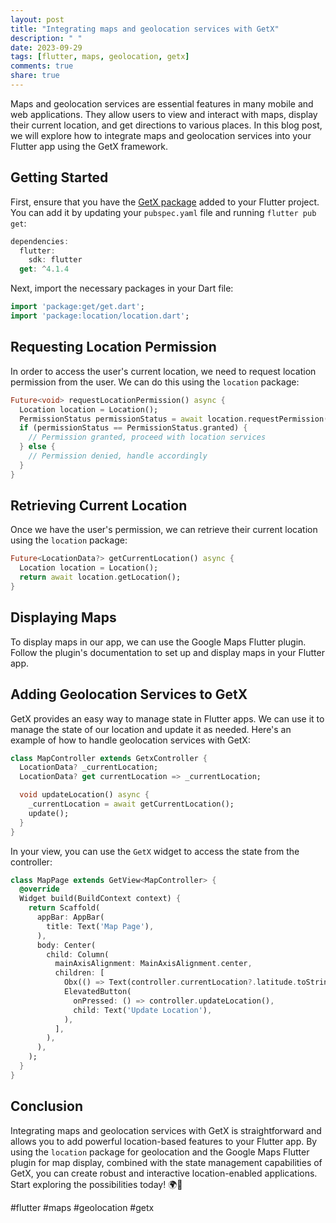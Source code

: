 ```yaml
---
layout: post
title: "Integrating maps and geolocation services with GetX"
description: " "
date: 2023-09-29
tags: [flutter, maps, geolocation, getx]
comments: true
share: true
---
```


Maps and geolocation services are essential features in many mobile and web applications. They allow users to view and interact with maps, display their current location, and get directions to various places. In this blog post, we will explore how to integrate maps and geolocation services into your Flutter app using the GetX framework.

## Getting Started

First, ensure that you have the [GetX package](https://pub.dev/packages/get) added to your Flutter project. You can add it by updating your `pubspec.yaml` file and running `flutter pub get`:

```dart
dependencies:
  flutter:
    sdk: flutter
  get: ^4.1.4
```

Next, import the necessary packages in your Dart file:

```dart
import 'package:get/get.dart';
import 'package:location/location.dart';
```

## Requesting Location Permission

In order to access the user's current location, we need to request location permission from the user. We can do this using the `location` package:

```dart
Future<void> requestLocationPermission() async {
  Location location = Location();
  PermissionStatus permissionStatus = await location.requestPermission();
  if (permissionStatus == PermissionStatus.granted) {
    // Permission granted, proceed with location services
  } else {
    // Permission denied, handle accordingly
  }
}
```

## Retrieving Current Location

Once we have the user's permission, we can retrieve their current location using the `location` package:

```dart
Future<LocationData?> getCurrentLocation() async {
  Location location = Location();
  return await location.getLocation();
}
```

## Displaying Maps

To display maps in our app, we can use the Google Maps Flutter plugin. Follow the plugin's documentation to set up and display maps in your Flutter app.

## Adding Geolocation Services to GetX

GetX provides an easy way to manage state in Flutter apps. We can use it to manage the state of our location and update it as needed. Here's an example of how to handle geolocation services with GetX:

```dart
class MapController extends GetxController {
  LocationData? _currentLocation;
  LocationData? get currentLocation => _currentLocation;

  void updateLocation() async {
    _currentLocation = await getCurrentLocation();
    update();
  }
}
```

In your view, you can use the `GetX` widget to access the state from the controller:

```dart
class MapPage extends GetView<MapController> {
  @override
  Widget build(BuildContext context) {
    return Scaffold(
      appBar: AppBar(
        title: Text('Map Page'),
      ),
      body: Center(
        child: Column(
          mainAxisAlignment: MainAxisAlignment.center,
          children: [
            Obx(() => Text(controller.currentLocation?.latitude.toString())),
            ElevatedButton(
              onPressed: () => controller.updateLocation(),
              child: Text('Update Location'),
            ),
          ],
        ),
      ),
    );
  }
}
```

## Conclusion

Integrating maps and geolocation services with GetX is straightforward and allows you to add powerful location-based features to your Flutter app. By using the `location` package for geolocation and the Google Maps Flutter plugin for map display, combined with the state management capabilities of GetX, you can create robust and interactive location-enabled applications. Start exploring the possibilities today! 🌍📍

#flutter #maps #geolocation #getx